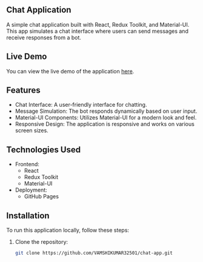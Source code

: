 ## Chat Application

A simple chat application built with React, Redux Toolkit, and Material-UI. This app simulates a chat interface where users can send messages and receive responses from a bot.

## Live Demo

You can view the live demo of the application [here](https://VAMSHIKUMAR32501.github.io/CHAT-APP).

## Features

- Chat Interface: A user-friendly interface for chatting.
- Message Simulation: The bot responds dynamically based on user input.
- Material-UI Components: Utilizes Material-UI for a modern look and feel.
- Responsive Design: The application is responsive and works on various screen sizes.

## Technologies Used

- Frontend: 
  - React
  - Redux Toolkit
  - Material-UI
- Deployment: 
  - GitHub Pages

## Installation

To run this application locally, follow these steps:

1. Clone the repository:

   ```bash
   git clone https://github.com/VAMSHIKUMAR32501/chat-app.git
